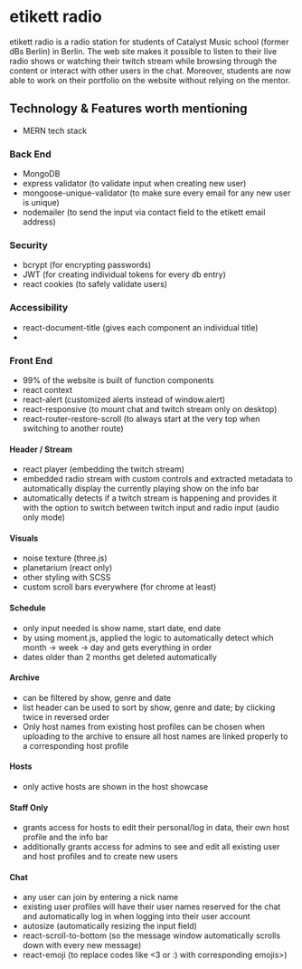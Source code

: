 # etikett radio

etikett radio is a radio station for students of Catalyst Music school (former dBs Berlin) in Berlin.
The web site makes it possible to listen to their live radio shows or watching their twitch stream while browsing through the content or interact with other users in the chat.
Moreover, students are now able to work on their portfolio on the website without relying on the mentor.

## Technology & Features worth mentioning

- MERN tech stack

### Back End

- MongoDB
- express validator (to validate input when creating new user)
- mongoose-unique-validator (to make sure every email for any new user is unique)
- nodemailer (to send the input via contact field to the etikett email address)

### Security

- bcrypt (for encrypting passwords)
- JWT (for creating individual tokens for every db entry)
- react cookies (to safely validate users)

### Accessibility 

- react-document-title (gives each component an individual title)
-

### Front End

- 99% of the website is built of function components
- react context
- react-alert (customized alerts instead of window.alert)
- react-responsive (to mount chat and twitch stream only on desktop)
- react-router-restore-scroll (to always start at the very top when switching to another route)


#### Header / Stream
- react player (embedding the twitch stream)
- embedded radio stream with custom controls and extracted metadata to automatically display the currently playing show on the info bar
- automatically detects if a twitch stream is happening and provides it with the option to switch between twitch input and radio input (audio only mode)

#### Visuals
- noise texture (three.js)
- planetarium (react only)
- other styling with SCSS
- custom scroll bars everywhere (for chrome at least)

#### Schedule

- only input needed is show name, start date, end date
- by using moment.js, applied the logic to automatically detect which month -> week -> day and gets everything in order
- dates older than 2 months get deleted automatically 

#### Archive

- can be filtered by show, genre and date
- list header can be used to sort by show, genre and date; by clicking twice in reversed order
- Only host names from existing host profiles can be chosen when uploading to the archive to ensure all host names are linked properly to a corresponding host profile

#### Hosts

- only active hosts are shown in the host showcase

#### Staff Only

- grants access for hosts to edit their personal/log in data, their own host profile and the info bar
- additionally grants access for admins to see and edit all existing user and host profiles and to create new users

#### Chat

- any user can join by entering a nick name
- existing user profiles will have their user names reserved for the chat and automatically log in when logging into their user account
- autosize (automatically resizing the input field)
- react-scroll-to-bottom (so the message window automatically scrolls down with every new message)
- react-emoji (to replace codes like <3 or :) with corresponding emojis>)


